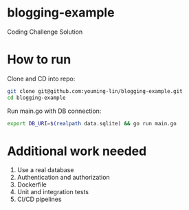 # blogging-example
Coding Challenge Solution

# How to run

Clone and CD into repo:

```bash
git clone git@github.com:youming-lin/blogging-example.git
cd blogging-example
```

Run main.go with DB connection:
```bash
export DB_URI=$(realpath data.sqlite) && go run main.go
```

# Additional work needed
1. Use a real database
2. Authentication and authorization
3. Dockerfile
4. Unit and integration tests
5. CI/CD pipelines
